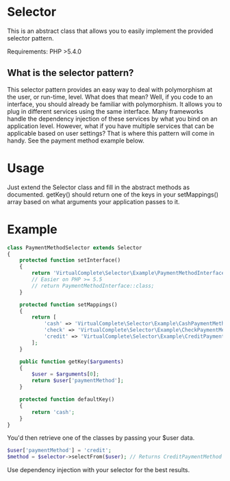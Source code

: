 # Selector

This is an abstract class that allows you to easily implement the provided selector pattern.

Requirements: PHP >5.4.0

## What is the selector pattern?

This selector pattern provides an easy way to deal with polymorphism at the user, or run-time, level.  What does that mean?  Well, if you code to an interface, you should already be familiar with polymorphism.  It allows you to plug in different services using the same interface.  Many frameworks handle the dependency injection of these services by what you bind on an application level.  However, what if you have multiple services that can be applicable based on user settings?  That is where this pattern will come in handy.  See the payment method example below.

# Usage

Just extend the Selector class and fill in the abstract methods as documented.  getKey() should return one of the keys in your setMappings() array based on what arguments your application passes to it.

# Example

```php
class PaymentMethodSelector extends Selector
{
    protected function setInterface()
    {
        return 'VirtualComplete\Selector\Example\PaymentMethodInterface';
        // Easier on PHP >= 5.5
        // return PaymentMethodInterface::class;
    }

    protected function setMappings()
    {
        return [
            'cash' => 'VirtualComplete\Selector\Example\CashPaymentMethod',
            'check' => 'VirtualComplete\Selector\Example\CheckPaymentMethod',
            'credit' => 'VirtualComplete\Selector\Example\CreditPaymentMethod'
        ];
    }

    public function getKey($arguments)
    {
        $user = $arguments[0];
        return $user['paymentMethod'];
    }

    protected function defaultKey()
    {
        return 'cash';
    }
}

```

You'd then retrieve one of the classes by passing your $user data.

```php
$user['paymentMethod'] = 'credit';
$method = $selector->selectFrom($user); // Returns CreditPaymentMethod instance
```

Use dependency injection with your selector for the best results.